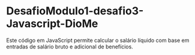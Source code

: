 # DesafioModulo1-desafio3-Javascript-DioMe
Este código em JavaScript permite calcular o salário líquido com base em entradas de salário bruto e adicional de benefícios.
